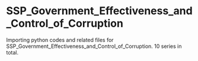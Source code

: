 # SSP_Government_Effectiveness_and_Control_of_Corruption
Importing python codes and related files for SSP_Government_Effectiveness_and_Control_of_Corruption. 10 series in total.
